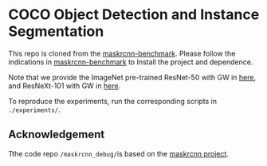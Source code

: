 # COCO Object Detection and Instance Segmentation 

This repo is cloned from the [maskrcnn-benchmark](https://github.com/facebookresearch/maskrcnn-benchmark). Please follow the indications in  [maskrcnn-benchmark](https://github.com/facebookresearch/maskrcnn-benchmark) to Install the project and dependence. 



 Note that we provide the ImageNet pre-trained ResNet-50 with GW in [here](https://drive.google.com/file/d/1bNeTDhfu5jg8aBatOCSQAe_WzTouUfHA/view?usp=sharing), and  ResNeXt-101 with GW in [here](https://drive.google.com/file/d/1lVAvTSCnHs-Ij5gt7ubQvLmZzUQdKUNt/view?usp=sharing).

To reproduce the experiments, run the corresponding scripts in `./experiments/`.



## Acknowledgement

Tthe code repo `/maskrcnn_debug/`is based on the [maskrcnn project](https://github.com/facebookresearch/maskrcnn-benchmark).



